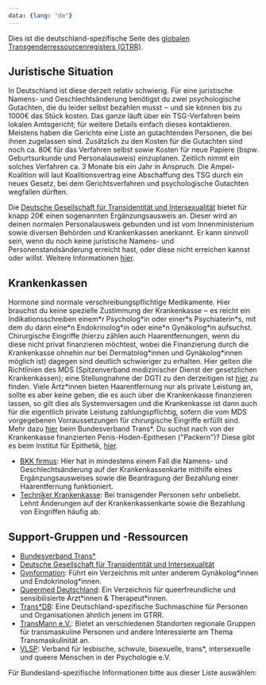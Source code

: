 ```yaml
---
data: {lang: "de"}
---
```


Dies ist die deutschland-spezifische Seite des [globalen Transgenderressourcenregisters (GTRR)](../).

## Juristische Situation
In Deutschland ist diese derzeit relativ schwierig. Für eine juristische Namens- und Geschlechtsänderung benötigst du zwei psychologische Gutachten, die du leider selbst bezahlen musst ‒ und sie können bis zu 1000€ das Stück kosten. Das ganze läuft
über ein TSG-Verfahren beim lokalen Amtsgericht; für weitere Details einfach dieses kontaktieren. Meistens haben die Gerichte eine Liste an gutachtenden Personen, die bei ihnen zugelassen sind. Zusätzlich zu den Kosten für die Gutachten sind noch ca.
80€ für das Verfahren selbst sowie Kosten für neue Papiere (bspw. Geburtsurkunde und Personalausweis) einzuplanen. Zeitlich nimmt ein solches Verfahren ca. 3 Monate bis ein Jahr in Anspruch. Die Ampel-Koalition will laut Koalitionsvertrag eine
Abschaffung des TSG durch ein neues Gesetz, bei dem Gerichtsverfahren und psychologische Gutachten wegfallen dürften.

Die [Deutsche Gesellschaft für Transidentität und Intersexualität](https://dgti.org) bietet für knapp 20€ einen sogenannten Ergänzungsausweis an. Dieser wird an deinen normalen Personalausweis gebunden und ist vom 
Innenministerium sowie diversen Behörden und Krankenkassen anerkannt. Er kann sinnvoll sein, wenn du noch keine juristische Namens- und Personenstandsänderung erreicht hast, oder diese nicht erreichen kannst oder willst. Weitere Informationen
[hier](https://dgti.org/ergaenzungsausweis.html).

## Krankenkassen
Hormone sind normale verschreibungspflichtige Medikamente. Hier brauchst du keine spezielle Zustimmung der Krankenkasse ‒ es reicht ein Indikationsschreiben einem\*r Psycholog\*in oder einer\*s Psychiaterin\*s, mit dem du 
dann eine\*n Endokrinolog\*in oder eine\*n Gynäkolog\*in aufsuchst. Chirurgische Eingriffe (hierzu zählen auch Haarentfernungen, wenn du diese nicht privat finanzieren möchtest, wobei die Finanzierung durch die Krankenkasse ohnehin nur bei 
Dermatolog\*innen und Gynäkolog\*innen möglich ist) dagegen sind deutlich schwieriger zu erhalten. Hier gelten die Richtlinien des MDS (Spitzenverband medizinischer Dienst der gesetzlichen Krankenkassen); eine 
Stellungnahme der DGTI zu den derzeitigen ist [hier](https://dgti.org/images/pdf/dgti_stellungnahme_mds_2020.pdf) zu finden. Viele Ärtz\*innen bieten Haarentfernung nur als private Leistung an, sollte es aber keine geben, 
die es auch über die Krankenkasse finanzieren lassen, so gilt dies als Systemversagen und die Krankenkasse ist dann auch für die eigentlich private Leistung zahlungspflichtig, sofern die vom MDS vorgegebenen Vorraussetzungen 
für chirurgische Eingriffe erfüllt sind. Mehr dazu [hier](https://www.bundesverband-trans.de/wp-content/uploads/2019/11/Praxistipps-Trans-Krankenkasse_11_ONLINE.pdf) beim Bundesverband Trans\*. Du suchst nach von der Krankenkasse finanzierten
Penis-Hoden-Epithesen ("Packern")? Diese gibt es beim Institut für Epithetik, [hier](Schleswig-Holstein/Norderstedt).

* [BKK firmus](https://www.bkk-firmus.de): Hier hat in mindestens einem Fall die Namens- und Geschlechtsänderung auf der Krankenkassenkarte mithilfe eines Ergänzungsausweises sowie die Beantragung der Bezahlung einer Haarentfernung funktioniert.
* [Techniker Krankenkasse](https://www.tk.de): Bei transgender Personen sehr unbeliebt. Lehnt Änderungen auf der Krankenkassenkarte sowie die Bezahlung von Eingriffen häufig ab.

## Support-Gruppen und -Ressourcen
* [Bundesverband Trans\*](https://www.bundesverband-trans.de)
* [Deutsche Gesellschaft für Transidentität und Intersexualität](https://dgti.org)
* [Gynformation](https://www.gynformation.de/): Führt ein Verzeichnis mit unter anderem Gynäkolog\*innen und Endokrinolog\*innen.
* [Queermed Deutschland](https://queermed-deutschland.de/): Ein Verzeichnis für queerfreundliche und sensibilisierte Ärzt\*innen & Therapeut\*innen.
* [Trans\*DB](https://transdb.de): Eine Deutschland-spezifische Suchmaschine für Personen und Organisationen ähnlich jenem im GTRR.
* [TransMann e.V.](https://transmann.de): Bietet an verschiedenen Standorten regionale Gruppen für transmaskuline Personen und andere Interessierte am Thema Transmaskulinität an.
* [VLSP](https://vlsp.de): Verband für lesbische, schwule, bisexuelle, trans*, intersexuelle und queere Menschen in der Psychologie e.V.

Für Bundesland-spezifische Informationen bitte aus dieser Liste auswählen:
